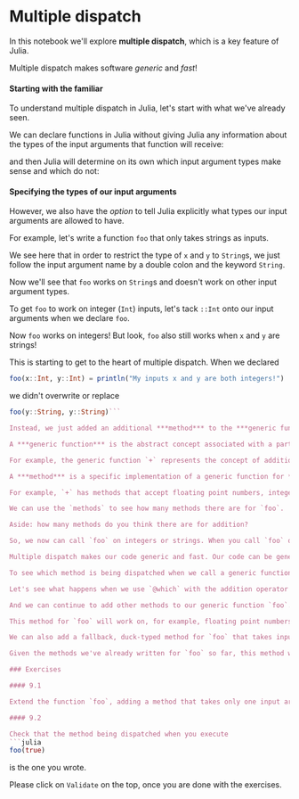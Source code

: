 
# Multiple dispatch

In this notebook we'll explore **multiple dispatch**, which is a key feature of Julia.

Multiple dispatch makes software *generic* and *fast*!

#### Starting with the familiar

To understand multiple dispatch in Julia, let's start with what we've already seen.

We can declare functions in Julia without giving Julia any information about the types of the input arguments that function will receive:

and then Julia will determine on its own which input argument types make sense and which do not:

#### Specifying the types of our input arguments

However, we also have the *option* to tell Julia explicitly what types our input arguments are allowed to have.

For example, let's write a function `foo` that only takes strings as inputs.

We see here that in order to restrict the type of `x` and `y` to `String`s, we just follow the input argument name by a double colon and the keyword `String`.

Now we'll see that `foo` works on `String`s and doesn't work on other input argument types.

To get `foo` to work on integer (`Int`) inputs, let's tack `::Int` onto our input arguments when we declare `foo`.

Now `foo` works on integers! But look, `foo` also still works when `x` and `y` are strings!

This is starting to get to the heart of multiple dispatch. When we declared

```julia
foo(x::Int, y::Int) = println("My inputs x and y are both integers!")
```
we didn't overwrite or replace
```julia
foo(y::String, y::String)```

Instead, we just added an additional ***method*** to the ***generic function*** called `foo`.

A ***generic function*** is the abstract concept associated with a particular operation.

For example, the generic function `+` represents the concept of addition.

A ***method*** is a specific implementation of a generic function for *particular argument types*.

For example, `+` has methods that accept floating point numbers, integers, matrices, etc.

We can use the `methods` to see how many methods there are for `foo`.

Aside: how many methods do you think there are for addition?

So, we now can call `foo` on integers or strings. When you call `foo` on a particular set of arguments, Julia will infer the types of the inputs and dispatch the appropriate method. *This* is multiple dispatch.

Multiple dispatch makes our code generic and fast. Our code can be generic and flexible because we can write code in terms of abstract operations such as addition and multiplication, rather than in terms of specific implementations. At the same time, our code runs quickly because Julia is able to call efficient methods for the relevant types.

To see which method is being dispatched when we call a generic function, we can use the @which macro:

Let's see what happens when we use `@which` with the addition operator!

And we can continue to add other methods to our generic function `foo`. Let's add one that takes the ***abstract type*** `Number`, which includes subtypes such as `Int`, `Float64`, and other objects you would think of as numbers:

This method for `foo` will work on, for example, floating point numbers:

We can also add a fallback, duck-typed method for `foo` that takes inputs of any type:

Given the methods we've already written for `foo` so far, this method will be called whenever we pass non-numbers to `foo`:

### Exercises

#### 9.1

Extend the function `foo`, adding a method that takes only one input argument, which is of type `Bool`, and prints "foo with one boolean!"

#### 9.2

Check that the method being dispatched when you execute 
```julia
foo(true)
```
is the one you wrote.

Please click on `Validate` on the top, once you are done with the exercises.
